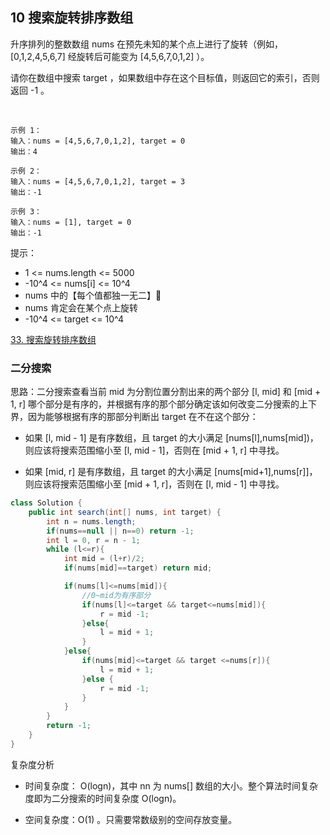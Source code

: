 ## 10 搜索旋转排序数组

升序排列的整数数组 nums 在预先未知的某个点上进行了旋转（例如， [0,1,2,4,5,6,7] 经旋转后可能变为 [4,5,6,7,0,1,2] ）。

请你在数组中搜索 target ，如果数组中存在这个目标值，则返回它的索引，否则返回 -1 。

 
```
示例 1：
输入：nums = [4,5,6,7,0,1,2], target = 0
输出：4

示例 2：
输入：nums = [4,5,6,7,0,1,2], target = 3
输出：-1

示例 3：
输入：nums = [1], target = 0
输出：-1
```

提示：
* 1 <= nums.length <= 5000
* -10^4 <= nums[i] <= 10^4
* nums 中的【每个值都独一无二】🍒
* nums 肯定会在某个点上旋转
* -10^4 <= target <= 10^4

[33. 搜索旋转排序数组](https://leetcode-cn.com/problems/search-in-rotated-sorted-array/)



### 二分搜索

思路：二分搜索查看当前 mid 为分割位置分割出来的两个部分 [l, mid] 和 [mid + 1, r] 哪个部分是有序的，并根据有序的那个部分确定该如何改变二分搜索的上下界，因为能够根据有序的那部分判断出 target 在不在这个部分：

* 如果 [l, mid - 1] 是有序数组，且 target 的大小满足 [nums[l],nums[mid])，则应该将搜索范围缩小至 [l, mid - 1]，否则在 [mid + 1, r] 中寻找。

* 如果 [mid, r] 是有序数组，且 target 的大小满足 [nums[mid+1],nums[r]]，则应该将搜索范围缩小至 [mid + 1, r]，否则在 [l, mid - 1] 中寻找。


```java
class Solution {
    public int search(int[] nums, int target) {
        int n = nums.length;
        if(nums==null || n==0) return -1;
        int l = 0, r = n - 1;
        while (l<=r){
            int mid = (l+r)/2;
            if(nums[mid]==target) return mid;

            if(nums[l]<=nums[mid]){
                //0~mid为有序部分
                if(nums[l]<=target && target<=nums[mid]){
                    r = mid -1;
                }else{
                    l = mid + 1;
                }
            }else{
                if(nums[mid]<=target && target <=nums[r]){
                    l = mid + 1;
                }else {
                    r = mid -1;
                }
            }
        }
        return -1;
    }
}
```

复杂度分析

* 时间复杂度： O(logn)，其中 nn 为 nums[] 数组的大小。整个算法时间复杂度即为二分搜索的时间复杂度 O(logn)。

* 空间复杂度：O(1) 。只需要常数级别的空间存放变量。
